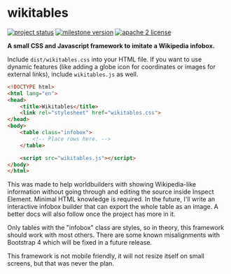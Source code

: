 # wikitables

[![project status](https://img.shields.io/badge/status-in_development-yellow.svg)](#)
[![milestone version](https://img.shields.io/badge/milestone-2-lightgray.svg)](#)
[![apache 2 license](https://img.shields.io/github/license/bodzaital/wikitables.svg)](https://github.com/bodzaital/wikitables/blob/master/LICENSE)

**A small CSS and Javascript framework to imitate a Wikipedia infobox.**

Include `dist/wikitables.css` into your HTML file. If you want to use dynamic features (like adding a globe icon for coordinates or images for external links), include `wikitables.js` as well.

```html
<!DOCTYPE html>
<html lang="en">
<head>
    <title>Wikitables</title>
    <link rel="stylesheet" href="wikitables.css">
</head>
<body>
    <table class="infobox">
        <!-- Place rows here. -->
    </table>

    <script src="wikitables.js"></script>
</body>
</html>
```

This was made to help worldbuilders with showing Wikipedia-like information without going through and editing the source inside Inspect Element. Minimal HTML knowledge is required. In the future, I'll write an interactive infobox builder that can export the whole table as an image. A better docs will also follow once the project has more in it.

Only tables with the "infobox" class are styles, so in theory, this framework should work with most others. There are some known misalignments with Bootstrap 4 which will be fixed in a future release.

This framework is not mobile friendly, it will not resize itself on small screens, but that was never the plan.
